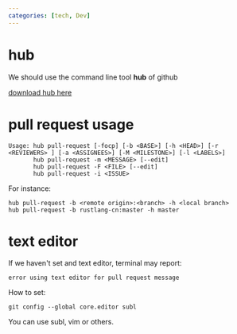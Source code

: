 ```yaml
---
categories: [tech, Dev]
---
```


# hub

We should use the command line tool **hub** of github

[download hub here](https://github.com/github/hub/releases)

# pull request usage

```
Usage: hub pull-request [-focp] [-b <BASE>] [-h <HEAD>] [-r <REVIEWERS> ] [-a <ASSIGNEES>] [-M <MILESTONE>] [-l <LABELS>]
       hub pull-request -m <MESSAGE> [--edit]
       hub pull-request -F <FILE> [--edit]
       hub pull-request -i <ISSUE>
```
For instance:
```
hub pull-request -b <remote origin>:<branch> -h <local branch>
hub pull-request -b rustlang-cn:master -h master
```

# text editor

If we haven't set and text editor, terminal may report:
```
error using text editor for pull request message
```
How to set:
```shell
git config --global core.editor subl
```
You can use subl, vim or others.
